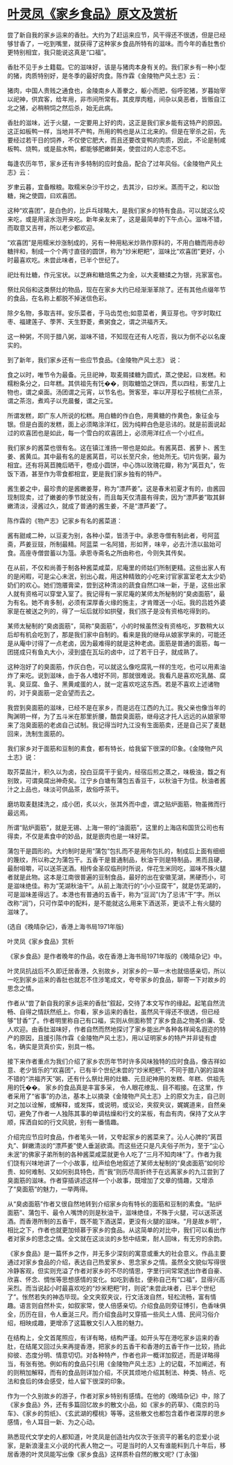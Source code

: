 # [叶灵凤《家乡食品》原文及赏析](https://www.vrrw.net/wx/9131.html)

尝了新自我的家乡运来的香肚。大约为了赶运来应节，风干得还不很透，但是已经够甘香了，一吃到嘴里，就获得了这种家乡食品所特有的滋味。而今年的香肚售价更特别相宜，我只能说这真是“口福”。

香肚不见于乡土籍载。它的滋味好，该是与猪肉本身有关的。我们家乡有一种小型的猪，肉质特别好，是冬季的最好肉食。陈作霖《金陵物产风土志》云：

猪肉，中国人贵贱之通食也，金陵南乡人善豢之，躯小而肥，俗呼驼猪，岁暮始宰以祀神，供宾客，给年用，非市间所常有。其皮厚肉粗，间杂以臭恶者，皆贩自江北之猪，必稍稍饲之然后杀，始无此病。

香肚的滋味，近于火腿，一定要用上好的肉，这正是我们家乡能有这特产的原因。这正如板鸭一样，当地并不产鸭，所用的鸭也是从江北来的。但是在宰杀之前，先要经过若干日的饲养，不仅使它肥大，而且还要改变鸭的肉质，因此，不论是制咸板鸭、烧鸭，或是盐水鸭，都能够肥嫩鲜美，使尝过的人恋恋不忘。



每逢农历年节，家乡还有许多特制的应时食品，配合了过年风俗。《金陵物产风土志》云：

岁聿云暮，宜备糇粮。取糯米杂沙干炒之，去其沙，曰炒米。蒸而干之，和以饴糖，掬之使圆，曰欢喜团。

这种“欢喜团”，是白色的，比乒乓球略大，是我们家乡的特有食品，可以就这么咬来吃，或是用滚水泡开来吃。新年亲友来了，这是最简单的下午点心。滋味不错，而取意又吉祥，所以老少都欢迎。

“欢喜团”是用糯米炒涨制成的，另有一种用粘米炒熟作原料的，不用白糖而用赤砂糖拌和，制成一个个两寸直径的圆饼，称为“炒米粑粑”，滋味比“欢喜团”更好，小时最喜欢吃。未尝此味者，已半个世纪了。

祀灶有灶糖，作元宝状。以芝麻和糖焙焦之为金，以大麦糖揉之为银，兆家富也。

祭灶风俗和这类祭灶的物品，现在在家乡大约已经渐渐革除了。还有其他点缀年节的食品，在名称上都脱不掉迷信色彩。

除夕名物，多取吉祥。安乐菜者，于马齿苋也;如意菜者，黄豆芽也。守岁时取红枣、福建莲子、荸荠、天生野菱，煮粥食之，谓之洪福齐天。

这一种粥，不同于腊八粥，滋味不错，不知现在还有人吃否，我以为倒不必以名废实的。

到了新年，我们家乡还有一些应节食品。《金陵物产风土志》 说：

食之以时，唯节令为最备。元旦祀神，取麦屑揉糖为圆式，蒸之使起，曰发糕。和糯粉条分之，曰年糕。其供祖先有饦��，则取糖馅之饼四，贯以四柱，影堂几上物也，谓之桌面。汤团谓之元宵，以节名也。贺客至，率以芹芽松子核桃仁点茶，谓之茶泡，煮鸡子以充晨餐，谓之元宝。

所谓发糕，即广东人所说的松糕。用白糖的作白色，用黄糖的作黄色，象征金与银。但是白面的发糕，面上必须略涂洋红，因为纯粹白色是忌讳的。就是前面说起过的欢喜团也是如此，每一个雪白的欢喜团上，必须用洋红点一个小红点。

我们家乡的酱菜也很有名。这在镇江淮扬一带也是如此。有酱莴苣、酱萝卜、酱生姜、酱黄瓜。其中最有名的是酱莴苣，可以长至尺余，他处所无。切片佐粥，最为相宜。还有将莴苣腌后晒干，卷成小圆饼，中心饰以玫瑰花瓣，称为“莴苣丸”，佐饭下酒，甚至作为零食都相宜，更是我们家乡独有的特产。

酱生姜之中，最珍贵的是酱嫩姜芽，称为“漂芦姜”。这是春末初夏才有的，由酱园现制现卖，过了嫩姜的季节就没有，而且每天仅清晨有得卖，因为“漂芦姜”取其鲜嫩清淡，浸酱过久，就成了普通的酱生姜，不是“漂芦姜”了。

陈作霖的《物产志》记家乡有名的酱菜道：

酱有甜咸二种，以豆麦为别，各种小菜，皆渍于中。承恩寺僧有制此者，号阿蓝斋，芦姜豆豉，所制最精。阿蓝菜 一名阿猎，形如荠，味辛，必去汁渍以盐始可食。高座寺僧尝蓄以为菹。承恩寺斋名之所由称也，今则失其传矣。

在从前，不仅和尚善于制各种酱菜咸菜，尼庵里的师姑们所制更精。这些出家人有的是闲暇，可是尘心未泯，别出心裁，用这种精致的小吃来讨官家富室老太太少奶奶们的欢心。她们饱餍膏梁，尝到这种清淡的蔬食自然口味一新，于是，这些出家人就有资格可以穿堂入室了。我记得有一家尼庵的某师太所秘制的“臭卤面筋”，最为有名。她不肯多制，必须有深厚香火缘的施主，才肯赠送一小坛。我的吕姓外婆家是在被送之列的，得了一坛后就珍如拱璧，我们孩子是没有资格吃得到的。

某师太秘制的“臭卤面筋”，简称“臭面筋”，小的时候虽然没有资格吃，岁数稍大以后却有机会吃到了，那是我们家中自制的。看来是我的继母从娘家学来的，可能还是从庵中讨得了一点老卤，因为最难得的就是这种老卤。面筋是普通的面筋，每一团搓成只有鱼丸大小，浸到盛在瓦坛的卤中，过了若干日子，就成熟了。

这种泡好了的臭面筋，作灰白色，可以就这么像吃腐乳一样的生吃，也可以用素油炸了来吃。说到滋味，由于各人嗜好不同，那就很难说。我看凡是喜欢吃乳酪、腐乳、臭豆腐、鱼子、黑黄咸蛋的人，就一定喜欢吃这东西。若是不喜欢上述诸物的，对于臭面筋一定会望而去之。

我尝到臭面筋的滋味，已经不是在家乡，而是远在江西的九江。我父亲也像当年的陶渊明一样，为了五斗米在那里折腰，酷尝臭面筋，继母这才托人远远的从娘家带来了泡臭面筋的老卤自己试制。我记得当时九江没有生面筋卖，还是自己买了麦麸回来，洗制生面筋的。

我们家乡对于面筋和豆制的素食，都有特长，给我留下很深的印象。《金陵物产风土志》说：

取芥菜盐汁，积久以为卤，投白豆腐干于瓮内，经宿后煎之蒸之，味极浊，馥之有别致，可谓臭腐出神奇矣。江宁乡白塘有蒲包五香豆干，以秋油干为佳。秋油者酱汁之上品也，味淡可供品茶，故俗呼茶干。

磨坊取麦麸揉洗之，成小团，炙以火，张其外而中虚，谓之贴炉面筋，物虽微而行最远焉。

所谓“贴炉面筋”，就是无锡、上海一带的“油面筋”，这里的上海店和国货公司也有得卖，不仅是素食中的妙品，就是嵌肉也是一味好菜。

蒲包干是圆形的。大约制时是用“蒲包”包扎而不是用布包扎的，制成后上面有细细的篾纹，所以称之为蒲包干。五香干是普通制品，秋油干则是特制品，黑而且硬，最耐咀嚼，可以送茶送酒。相传金圣叹临刑时所说，伴花生米同吃，滋味不殊火腿者就是此物。这本是江南很普遍的豆制食品，最好的出在安徽芜湖，黑硬而小，可是滋味绝佳。称为“芜湖秋油干”。从前上海流行的“小小豆腐干”，就是仿芜湖的，可是滋味差得远了。本港也有普通的五香干，称为“豆润”(为了忌讳“干”字。所以改称“润”)，只可作菜中的配料，是不能就这么用来下酒送茶，更谈不上有火腿的滋味了。

(选自《晚晴杂记》，香港上海书局1971年版)

叶灵凤《家乡食品》赏析

《家乡食品》是作者晚年的作品，收在香港上海书局1971年版的《晚晴杂记》中。

叶灵凤抗战后不久即迁居香港，久别故乡，对家乡的一草一木也就倍感亲切，所以一吃到家乡运来的香肚也就忍不住涉笔成文，夸夸家乡的食品，聊寄一下对故乡的思念之情。

作者从“尝了新自我的家乡运来的香肚”叙起，交待了本文写作的缘起。起笔自然流畅、自得之情跃然纸上。你看，家乡运来的香肚，虽然风干得还不很透，但已经够“甘香”了。作者明里称自己有口福，实则从侧面称赞了家乡食品之物美价廉、受人欢迎。由香肚滋味好，作者自然而然地探讨了家乡能出产各种各样闻名遐迩的特产的原因，且援引陈作霖《金陵物产风土志》，用以证明家乡的特产并非徒有虚名，确实是货真价实，别具一格。

接下来作者重点为我们介绍了家乡农历年节时许多风味独特的应时食品，像吉祥如意、老少皆乐的“欢喜团”，已有半个世纪未尝的“炒米粑粑”、不同于腊八粥的滋味不错的“洪福齐天”粥，还有什么祭灶用的灶糖、元旦祀神用的发糕、年糕、供祖先用的饦��。 家乡的食品真是丰富多采， 令人眼花缭乱、目不暇接。在这里，作者采用了“省事”的办法，基本上以摘录《金陵物产风土志》上的原文为主，自己则对之加以诠解，或解释，或发挥，或说明，或议论，夹叙夹议，娓娓道来，自然亲切，避免了作者一人独陈其事的单调枯燥和行文的呆板，有血有肉，保持了文从字顺，挥洒自如的行文风貌，别有一番情趣。

介绍完应节应时食品，作者笔头一转，又夸起家乡的酱菜来了。沁人心脾的“莴苣丸”、鲜嫩清淡的“漂芦姜”使人垂涎欲滴。而这些还只是凡夫俗子所为，至于“尘心未泯”的佛家子弟所制的各种酱菜咸菜就更令人吃了“三月不知肉味”了。作者为我们饶有兴味地讲了一个小故事，绘声绘色地叙述了某师太秘制的“臭卤面筋”如何珍贵、如何难制、又如何别具特色，而“我”则历尽周折终于在远离家乡的九江尝到了臭面筋的滋味。作者穿插讲述这样一个小故事，既增加了文章的情趣，又增添了“臭面筋”的魅力，一举两得。

从“臭卤面筋”作者又很自然地转到介绍家乡向有特长的面筋和豆制的素食。“贴炉面筋”、蒲包干、最令人嘴馋的则是秋油干，滋味绝佳，不殊于火腿，可以送茶送酒。而香港所制的五香干，既不能下酒送菜，更没有火腿的滋味。“月是故乡明”，相比之下，作者也就更加倾慕于家乡的食品。从这简单的对比中，我们可以看出作者对家乡的思念之情。全文就在这淡淡的乡愁中结束，耐人回味，有无穷的余韵。

《家乡食品》是一篇怀乡之作，并无多少深刻的寓意或重大的社会意义。作品主要通过对家乡食品的介绍，表达自己热爱家乡、思念家乡之情。虽然全文貌似写得很冷静客观，但实则充溢了作者对家乡的不尽的情思，字里行间常常透出作者自豪、欣喜、怀念、惆怅等思想感情的变化。如吃到香肚，便称自己有“口福”，显得兴高采烈。而当说起小时最喜欢吃的“炒米粑粑”时，则说“未尝此味者，已半个世纪了”。怅然若失的神态毕现。全文夹叙夹议，行文活泼自然，轻松流畅，富有情趣。语言则自然朴实，如叙家常，使人倍感亲切。介绍食品则旁征博引，色香味俱全，历历在目，令人垂涎三尺。而介绍食品时又穿插一些风土人情、民间习俗介绍，相映成趣，更增添了这篇散文引人入胜的魅力。

在结构上，全文首尾照应，有详有略，结构严谨。如开头写在港吃家乡运来的香肚，在结尾又回过头来再提香港，把家乡的五香干和香港的五香干作一比较，扬此抑彼、态度分明、情意切切。对各种特产，作者也非一概详加叙述，而是详略得当，有张有弛。例如有的食品只引用《金陵物产风土志》上的记载，不加阐述，有的则稍加解释，而有的食品则详加介绍，不厌其烦地介绍其制法、种类、特点、吃法和食后的体会感受，给人留下很深的印象。

作为一个久别故乡的游子，作者对家乡特别有感情。在他的《晚晴杂记》中，除了《家乡食品》外，还有多篇回忆故乡的散文小品，如《家乡的药草》、《南京的马车》、《家乡的剪纸》、《玄武湖的樱桃》等等。这些散文也都包含着作者深厚的思乡感情，令人耳目一新、为之心动。

熟悉现代文学史的人都知道，叶灵凤是创造社内仅次于张资平的著名的恋爱小说家，是新浪漫主义小说的代表人物之一。可是当时的人又有谁能料到几十年后，移居香港的叶灵凤能写出像《家乡食品》这样质朴自然的散文呢? (丁永强)

